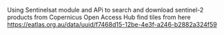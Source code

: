 
Using Sentinelsat module and APi to search and download sentinel-2 products from Copernicus Open Access Hub
find tiles from here https://eatlas.org.au/data/uuid/f7468d15-12be-4e3f-a246-b2882a324f59
